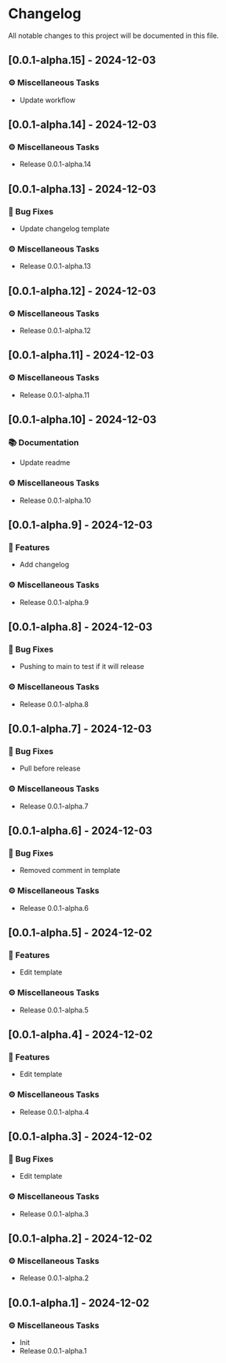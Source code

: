 # Changelog

All notable changes to this project will be documented in this file.

## [0.0.1-alpha.15] - 2024-12-03

### ⚙️ Miscellaneous Tasks

- Update workflow

## [0.0.1-alpha.14] - 2024-12-03

### ⚙️ Miscellaneous Tasks

- Release 0.0.1-alpha.14

## [0.0.1-alpha.13] - 2024-12-03

### 🐛 Bug Fixes

- Update changelog template

### ⚙️ Miscellaneous Tasks

- Release 0.0.1-alpha.13

## [0.0.1-alpha.12] - 2024-12-03

### ⚙️ Miscellaneous Tasks

- Release 0.0.1-alpha.12

## [0.0.1-alpha.11] - 2024-12-03

### ⚙️ Miscellaneous Tasks

- Release 0.0.1-alpha.11

## [0.0.1-alpha.10] - 2024-12-03

### 📚 Documentation

- Update readme

### ⚙️ Miscellaneous Tasks

- Release 0.0.1-alpha.10

## [0.0.1-alpha.9] - 2024-12-03

### 🚀 Features

- Add changelog

### ⚙️ Miscellaneous Tasks

- Release 0.0.1-alpha.9

## [0.0.1-alpha.8] - 2024-12-03

### 🐛 Bug Fixes

- Pushing to main to test if it will release

### ⚙️ Miscellaneous Tasks

- Release 0.0.1-alpha.8

## [0.0.1-alpha.7] - 2024-12-03

### 🐛 Bug Fixes

- Pull before release

### ⚙️ Miscellaneous Tasks

- Release 0.0.1-alpha.7

## [0.0.1-alpha.6] - 2024-12-03

### 🐛 Bug Fixes

- Removed comment in template

### ⚙️ Miscellaneous Tasks

- Release 0.0.1-alpha.6

## [0.0.1-alpha.5] - 2024-12-02

### 🚀 Features

- Edit template

### ⚙️ Miscellaneous Tasks

- Release 0.0.1-alpha.5

## [0.0.1-alpha.4] - 2024-12-02

### 🚀 Features

- Edit template

### ⚙️ Miscellaneous Tasks

- Release 0.0.1-alpha.4

## [0.0.1-alpha.3] - 2024-12-02

### 🐛 Bug Fixes

- Edit template

### ⚙️ Miscellaneous Tasks

- Release 0.0.1-alpha.3

## [0.0.1-alpha.2] - 2024-12-02

### ⚙️ Miscellaneous Tasks

- Release 0.0.1-alpha.2

## [0.0.1-alpha.1] - 2024-12-02

### ⚙️ Miscellaneous Tasks

- Init
- Release 0.0.1-alpha.1


